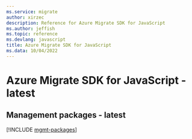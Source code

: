 ```yaml
---
ms.service: migrate
author: xirzec
description: Reference for Azure Migrate SDK for JavaScript
ms.author: jeffish
ms.topic: reference
ms.devlang: javascript
title: Azure Migrate SDK for JavaScript
ms.data: 10/04/2022
---
```

# Azure Migrate SDK for JavaScript - latest

## Management packages - latest
[!INCLUDE [mgmt-packages](migrate-mgmt-index.md)]